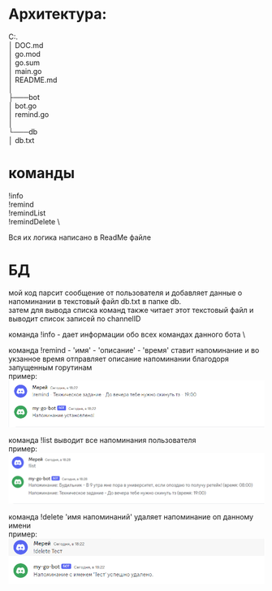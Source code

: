 # Архитектура:

C:.\
│   DOC.md \
│   go.mod \
│   go.sum \
│   main.go \
│   README.md \
│ \
├───bot \
│       bot.go \
│       remind.go \
│ \
└───db \
│       db.txt 

# команды 

!info \
!remind \
!remindList \
!remindDelete \

Вся их логика написано в ReadMe файле

# БД

мой код парсит сообщение от пользователя и добавляет данные о напоминании в текстовый файл db.txt в папке db. \
затем для вывода списка команд также читает этот текстовый файл и выводит список записей по channelID

команда !info - дает информации обо всех командах данного бота \

команда !remind - 'имя' - 'описание' - 'время'
ставит напоминание и во укзанное время отправляет описание напоминании благодоря запущенным горутинам \
пример: ![img.png](img.png)

команда !list выводит все напоминания пользователя \
пример:
![img_1.png](img_1.png)


команда !delete 'имя напоминаний' удаляет напоминание оп данному имени \
пример:
![img_2.png](img_2.png)